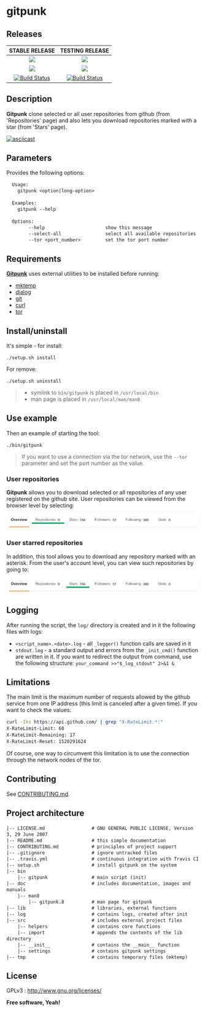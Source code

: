 # gitpunk

## Releases

|            **STABLE RELEASE**            |           **TESTING RELEASE**            |
| :--------------------------------------: | :--------------------------------------: |
| [![](https://img.shields.io/badge/Branch-master-green.svg)]() | [![](https://img.shields.io/badge/Branch-testing-orange.svg)]() |
| [![](https://img.shields.io/badge/Version-v1.0.0-lightgrey.svg)]() | [![](https://img.shields.io/badge/Version-v1.0.0-lightgrey.svg)]() |
| [![Build Status](https://travis-ci.org/trimstray/gitpunk.svg?branch=master)](https://travis-ci.org/trimstray/gitpunk) | [![Build Status](https://travis-ci.org/trimstray/gitpunk.svg?branch=testing)](https://travis-ci.org/trimstray/gitpunk) |

## Description

**Gitpunk** clone selected or all user repositories from github (from 'Repositories' page) and also lets you download repositories marked with a star (from 'Stars' page).

[![asciicast](https://asciinema.org/a/RdBXBXmMCdIW0Wx8LOZiDrSfV.png)](https://asciinema.org/a/RdBXBXmMCdIW0Wx8LOZiDrSfV)

## Parameters

Provides the following options:

``````
  Usage:
    gitpunk <option|long-option>

  Examples:
    gitpunk --help

  Options:
        --help                      show this message
        --select-all                select all available repositories
        --tor <port_number>         set the tor port number
``````

## Requirements

**<u>Gitpunk</u>** uses external utilities to be installed before running:

- [mktemp](https://www.mktemp.org/manual.html)
- [dialog](http://linuxcommand.org/lc3_adv_dialog.php)
- [git](https://git-scm.com/)
- [curl](https://curl.haxx.se/docs/manpage.html)
- [tor](https://www.torproject.org/index.html.en)

## Install/uninstall

It's simple - for install:

``````
./setup.sh install
``````

For remove:

``````
./setup.sh uninstall
``````

> * symlink to `bin/gitpunk` is placed in `/usr/local/bin`
> * man page is placed in `/usr/local/man/man8`

## Use example

Then an example of starting the tool:

``````
./bin/gitpunk
``````

> If you want to use a connection via the tor network, use the `--tor` parameter and set the port number as the value.

### User repositories

**Gitpunk** allows you to download selected or all repositories of any user registered on the github site. User repositories can be viewed from the browser level by selecting:

![gitpunk_output](doc/img/gitpunk_output_01.png)

### User starred repositories

In addition, this tool allows you to download any repository marked with an asterisk. From the user's account level, you can view such repositories by going to:

![gitpunk_output](doc/img/gitpunk_output_02.png)

## Logging

After running the script, the `log/` directory is created and in it the following files with logs:

* `<script_name>.<date>.log` - all `_logger()` function calls are saved in it
* `stdout.log` - a standard output and errors from the `_init_cmd()` function are written in it. If you want to redirect the output from command, use the following structure: `your_command >>"$_log_stdout" 2>&1 &`

## Limitations

The main limit is the maximum number of requests allowed by the github service from one IP address (this limit is canceled after a given time). If you want to check the values:

```bash
curl -Iks https://api.github.com/ | grep "X-RateLimit.*:" 
X-RateLimit-Limit: 60
X-RateLimit-Remaining: 17
X-RateLimit-Reset: 1520291624
```

Of course, one way to circumvent this limitation is to use the connection through the network nodes of the tor.

## Contributing

See [CONTRIBUTING.md](CONTRIBUTING.md).

## Project architecture

    |-- LICENSE.md                 # GNU GENERAL PUBLIC LICENSE, Version 3, 29 June 2007
    |-- README.md                  # this simple documentation
    |-- CONTRIBUTING.md            # principles of project support
    |-- .gitignore                 # ignore untracked files
    |-- .travis.yml                # continuous integration with Travis CI
    |-- setup.sh                   # install gitpunk on the system
    |-- bin
        |-- gitpunk                # main script (init)
    |-- doc                        # includes documentation, images and manuals
        |-- man8
            |-- gitpunk.8          # man page for gitpunk
    |-- lib                        # libraries, external functions
    |-- log                        # contains logs, created after init
    |-- src                        # includes external project files
        |-- helpers                # contains core functions
        |-- import                 # appends the contents of the lib directory
        |-- __init__               # contains the __main__ function
        |-- settings               # contains gitpunk settings
    |-- tmp                        # contains temporary files (mktemp)

## License

GPLv3 : <http://www.gnu.org/licenses/>

**Free software, Yeah!**
